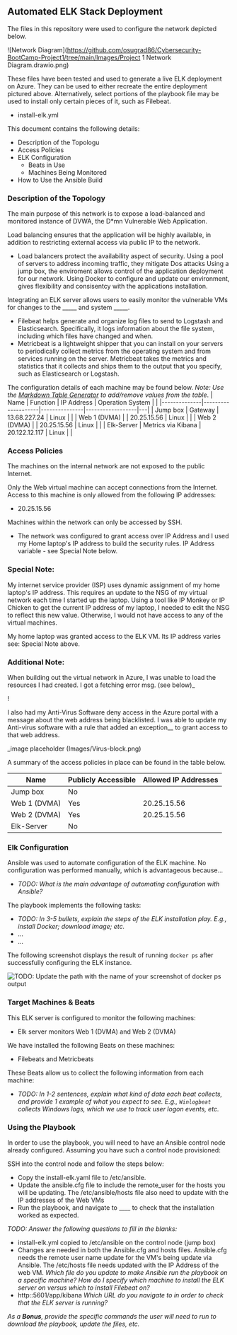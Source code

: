 ## Automated ELK Stack Deployment

The files in this repository were used to configure the network depicted below.

![Network Diagram](https://github.com/osugrad86/Cybersecurity-BootCamp-Project1/tree/main/Images/Project 1 Network Diagram.drawio.png)

These files have been tested and used to generate a live ELK deployment on Azure. They can be used to either recreate the entire deployment pictured above. Alternatively, select portions of the playbook file may be used to install only certain pieces of it, such as Filebeat.

  - install-elk.yml

This document contains the following details:
- Description of the Topologu
- Access Policies
- ELK Configuration
  - Beats in Use
  - Machines Being Monitored
- How to Use the Ansible Build


### Description of the Topology

The main purpose of this network is to expose a load-balanced and monitored instance of DVWA, the D*mn Vulnerable Web Application.

Load balancing ensures that the application will be highly available, in addition to restricting external access via public IP to the network.
- Load balancers protect the availability aspect of security. Using a pool of servers to address incoming traffic, they mitigate Dos attacks
  Using a jump box, the enviroment allows control of the application deployment for our network.  Using Docker to configure and update our environment, gives flexibility and consisentcy with the 
  applications installation.

Integrating an ELK server allows users to easily monitor the vulnerable VMs for changes to the _____ and system _____.
- Filebeat helps generate and organize log files to send to Logstash and Elasticsearch. Specifically, it logs information about the file system, including which files have changed and when.
- Metricbeat is a lightweight shipper that you can install on your servers to periodically collect metrics from the operating system and from services running on the server. Metricbeat takes the metrics and statistics that it collects and ships them to the output that you specify, such as Elasticsearch or Logstash.


The configuration details of each machine may be found below.
_Note: Use the [Markdown Table Generator](http://www.tablesgenerator.com/markdown_tables) to add/remove values from the table_.
| Name         | Function           | IP Address    | Operation System |   |
|--------------|--------------------|---------------|------------------|---|
| Jump box     | Gateway            | 13.68.227.24  | Linux            |   |
| Web 1 (DVMA) |                    | 20.25.15.56   | Linux            |   |
| Web 2 (DVMA) |                    | 20.25.15.56   | Linux            |   |
| Elk-Server   | Metrics via Kibana | 20.122.12.117 | Linux            |   |

### Access Policies
The machines on the internal network are not exposed to the public Internet. 

Only the Web virtual machine can accept connections from the Internet. Access to this machine is only allowed from the following IP addresses:
- 20.25.15.56

Machines within the network can only be accessed by SSH.
- The network was configured to grant access over IP Address and I used my Home laptop's IP address to build the security rules.
  IP Address variable - see Special Note below.

### Special Note: 
My internet service provider (ISP) uses dynamic assignment of my home laptop's IP address.  This requires an update to the NSG of my virtual network each time I started up the laptop.
Using a tool like IP Monkey or IP Chicken to get the current IP address of my laptop, I needed to edit the NSG to reflect this new value.  Otherwise, I would not have access to any of the virtual machines.

My home laptop was granted access to the ELK VM.  Its IP address varies see: Special Note above. 

### Additional Note: 
When building out the virtual network in Azure, I was unable to load the resources I had created. I got a fetching error msg. (see below)_

!_[](Images/Fetch__Error.png)_

I also had my Anti-Virus Software deny access in the Azure portal with a message about the web address being blacklisted. I was able to update my Anti-virus software with a rule that added an exception__
to grant access to that web address.

_image placeholder (Images/Virus-block.png)


A summary of the access policies in place can be found in the table below.

| Name         | Publicly Accessible  | Allowed IP Addresses |
|--------------|----------------------|----------------------|
| Jump box     | No                   |                      |
| Web 1 (DVMA) | Yes                  | 20.25.15.56          |
| Web 2 (DVMA) | Yes                  | 20.25.15.56          |
| Elk-Server   | No                   |                      |


### Elk Configuration

Ansible was used to automate configuration of the ELK machine. No configuration was performed manually, which is advantageous because...
- _TODO: What is the main advantage of automating configuration with Ansible?_

The playbook implements the following tasks:
- _TODO: In 3-5 bullets, explain the steps of the ELK installation play. E.g., install Docker; download image; etc._
- ...
- ...

The following screenshot displays the result of running `docker ps` after successfully configuring the ELK instance.

![TODO: Update the path with the name of your screenshot of docker ps output](Images/docker_ps_output.png)

### Target Machines & Beats
This ELK server is configured to monitor the following machines:
- Elk server monitors Web 1 (DVMA) and Web 2 (DVMA)

We have installed the following Beats on these machines:
- Filebeats and Metricbeats

These Beats allow us to collect the following information from each machine:
- _TODO: In 1-2 sentences, explain what kind of data each beat collects, and provide 1 example of what you expect to see. E.g., `Winlogbeat` collects Windows logs, which we use to track user logon events, etc._

### Using the Playbook
In order to use the playbook, you will need to have an Ansible control node already configured. Assuming you have such a control node provisioned: 

SSH into the control node and follow the steps below:
- Copy the install-elk.yaml file to /etc/ansible.
- Update the ansible.cfg file to include the remote_user for the hosts you will be updating.  The /etc/ansible/hosts file also need to update with the IP addresses of the Web VMs 
- Run the playbook, and navigate to ____ to check that the installation worked as expected.

_TODO: Answer the following questions to fill in the blanks:_
- install-elk.yml copied to /etc/ansible on the control node (jump box)
- Changes are needed in both the Ansible.cfg and hosts files.  Ansible.cfg needs the remote user name update for the VM's being update via Ansible. The /etc/hosts file needs updated with the IP Address of the web VM.  _Which file do you update to make Ansible run the playbook on a specific machine? How do I specify which machine to install the ELK server on versus which to install Filebeat on?_
- http:<Elk-Server Public IP>:5601/app/kibana _Which URL do you navigate to in order to check that the ELK server is running?_

_As a **Bonus**, provide the specific commands the user will need to run to download the playbook, update the files, etc._
